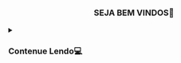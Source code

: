  <h3><p align="center">SEJA BEM VINDOS🤖</p></h3>
  
 <details>
  <summary><h3>Contenue Lendo💻</h3></summary>

ola


<h3><p align="center">TERMUX</p></h3>



-------------------------------------------------------------------------------

  
```
git clone https://github.com/jovemsigilosodobembr/Termux
```

